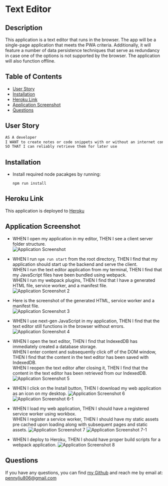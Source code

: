 # Text Editor

## Description
This application is a text editor that runs in the browser. The app will be a single-page application that meets the PWA criteria. Additionally, it will feature a number of data persistence techniques that serve as redundancy in case one of the options is not supported by the browser. The application will also function offline.

## Table of Contents
  * [User Story](#user-story)
  * [Installation](#installation)
  * [Heroku Link](#heroku-link)
  * [Application Screenshot](#application-screenshot)
  * [Questions](#questions)  

## User Story
```md
AS A developer
I WANT to create notes or code snippets with or without an internet connection
SO THAT I can reliably retrieve them for later use
```

## Installation
- Install required node pacakges by running:
    ```
    npm run install
    ```

## Heroku Link
This application is deployed to [Heroku](https://a-good-text-editor.herokuapp.com/)

## Application Screenshot
- WHEN I open my application in my editor, THEN I see a client server folder structure.</br>
![Application Screenshot](asset/images/picture1.png)

- WHEN I run `npm run start` from the root directory, THEN I find that my application should start up the backend and serve the client. </br>
WHEN I run the text editor application from my terminal, THEN I find that my JavaScript files have been bundled using webpack. </br>
WHEN I run my webpack plugins, THEN I find that I have a generated HTML file, service worker, and a manifest file. </br>
![Application Screenshot 2](asset/images/picture2.png)

- Here is the screenshot of the generated HTML, service worker and a manifest file.</br>
![Application Screenshot 3](asset/images/picture3.png)

- WHEN I use next-gen JavaScript in my application, THEN I find that the text editor still functions in the browser without errors.
![Application Screenshot 4](asset/images/picture4.png)

- WHEN I open the text editor, THEN I find that IndexedDB has immediately created a database storage.</br>
WHEN I enter content and subsequently click off of the DOM window, THEN I find that the content in the text editor has been saved with IndexedDB.</br>
WHEN I reopen the text editor after closing it, THEN I find that the content in the text editor has been retrieved from our IndexedDB.</br>
![Application Screenshot 5](asset/images/picture5.png)

- WHEN I click on the Install button, THEN I download my web application as an icon on my desktop.
![Application Screenshot 6](asset/images/picture6.png)
![Application Screenshot 6-1](asset/images/picture6-1.png)

- WHEN I load my web application, THEN I should have a registered service worker using workbox. </br>
WHEN I register a service worker, THEN I should have my static assets pre cached upon loading along with subsequent pages and static assets.
![Application Screenshot 7](asset/images/picture7.png)
![Application Screenshot 7-1](asset/images/picture7-1.png)

- WHEN I deploy to Heroku, THEN I should have proper build scripts for a webpack application.
![Application Screenshot 8](asset/images/picture8.png)

## Questions
If you have any questions, you can find [my Github](https://github.com/PennyLIU2022) and reach me by email at: pennyliu806@gmail.com
